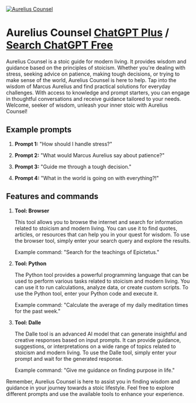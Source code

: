 
[![Aurelius Counsel](https://files.oaiusercontent.com/file-jAxBXG7KMrKq2QI2YTgf4oGO?se=2123-10-16T21%3A21%3A31Z&sp=r&sv=2021-08-06&sr=b&rscc=max-age%3D31536000%2C%20immutable&rscd=attachment%3B%20filename%3Def88c48c-b234-4e63-b875-d1c6d4f32fa1.png&sig=eMxoNbflgqyRYhdGZmeHGQhLBX7SB9nw82f0ksSoN1Q%3D)](https://chat.openai.com/g/g-hkVVLSiMo-aurelius-counsel)

# Aurelius Counsel [ChatGPT Plus](https://chat.openai.com/g/g-hkVVLSiMo-aurelius-counsel) / [Search ChatGPT Free](https://gptcall.net/index.html#/?search=Aurelius%20Counsel)

Aurelius Counsel is a stoic guide for modern living. It provides wisdom and guidance based on the principles of stoicism. Whether you're dealing with stress, seeking advice on patience, making tough decisions, or trying to make sense of the world, Aurelius Counsel is here to help. Tap into the wisdom of Marcus Aurelius and find practical solutions for everyday challenges. With access to knowledge and prompt starters, you can engage in thoughtful conversations and receive guidance tailored to your needs. Welcome, seeker of wisdom, unleash your inner stoic with Aurelius Counsel!

## Example prompts

1. **Prompt 1:** "How should I handle stress?"

2. **Prompt 2:** "What would Marcus Aurelius say about patience?"

3. **Prompt 3:** "Guide me through a tough decision."

4. **Prompt 4:** "What in the world is going on with everything?!"

## Features and commands

1. **Tool: Browser**

   This tool allows you to browse the internet and search for information related to stoicism and modern living. You can use it to find quotes, articles, or resources that can help you in your quest for wisdom. To use the browser tool, simply enter your search query and explore the results.

   Example command: "Search for the teachings of Epictetus."

2. **Tool: Python**

   The Python tool provides a powerful programming language that can be used to perform various tasks related to stoicism and modern living. You can use it to run calculations, analyze data, or create custom scripts. To use the Python tool, enter your Python code and execute it.

   Example command: "Calculate the average of my daily meditation times for the past week."

3. **Tool: Dalle**

   The Dalle tool is an advanced AI model that can generate insightful and creative responses based on input prompts. It can provide guidance, suggestions, or interpretations on a wide range of topics related to stoicism and modern living. To use the Dalle tool, simply enter your prompt and wait for the generated response.

   Example command: "Give me guidance on finding purpose in life."

Remember, Aurelius Counsel is here to assist you in finding wisdom and guidance in your journey towards a stoic lifestyle. Feel free to explore different prompts and use the available tools to enhance your experience.


